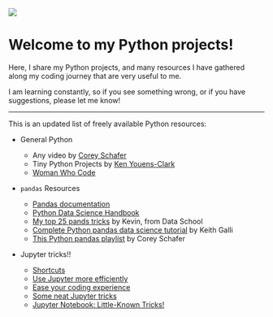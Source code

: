 ![](https://img.shields.io/badge/Code-Python-informational?style=flat&logo=Python&logoColor=white&color=2bbc8a)

# Welcome to my Python projects!

Here, I share my Python projects, and many resources I have gathered along my coding journey that are very useful to me. 

I am learning constantly, so if you see something wrong, or if you have suggestions, please let me know!

---

This is an updated list of freely available Python resources:

- General Python
    - Any video by [Corey Schafer](https://www.youtube.com/playlist?list=PL-osiE80TeTt2d9bfVyTiXJA-UTHn6WwU)
    - Tiny Python Projects by [Ken Youens-Clark](https://github.com/kyclark/tiny_python_projects)
    - [Woman Who Code](https://www.womenwhocode.com/resources)


- `pandas` Resources
    - [Pandas documentation](https://pandas.pydata.org/docs/index.html)
    - [Python Data Science Handbook](https://jakevdp.github.io/PythonDataScienceHandbook/)
    - [My top 25 pands tricks](https://www.youtube.com/watch?v=RlIiVeig3hc) by Kevin, from Data School
    - [Complete Python pandas data science tutorial](https://www.youtube.com/watch?v=vmEHCJofslg) by Keith Galli
    - [This Python pandas playlist](https://www.youtube.com/watch?v=ZyhVh-qRZPA&list=PL-osiE80TeTsWmV9i9c58mdDCSskIFdDS) by Corey Schafer


- Jupyter tricks!!

    - [Shortcuts](https://www.dataquest.io/blog/jupyter-notebook-tips-tricks-shortcuts/)
    - [Use Jupyter more efficiently](https://towardsdatascience.com/15-tips-and-tricks-to-use-jupyter-notebook-more-efficiently-ef05ede4e4b9)
    - [Ease your coding experience](https://towardsdatascience.com/15-tips-and-tricks-for-jupyter-notebook-that-will-ease-your-coding-experience-e469207ac95c)
    - [Some neat Jupyter tricks](https://medium.com/swlh/some-neat-jupyter-tricks-be0775c3f17)
    - [Jupyter Notebook: Little-Known Tricks!](https://medium.com/3blades-blog/jupyter-notebook-little-known-tricks-b0866a558017)

